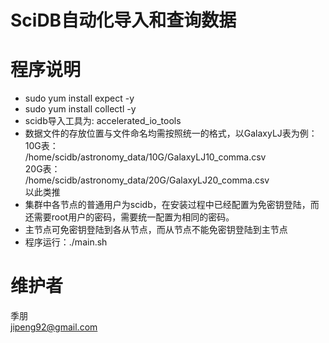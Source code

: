 # SciDB自动化导入和查询数据

# 程序说明
* sudo yum install expect -y
* sudo yum install collectl -y
* scidb导入工具为: accelerated_io_tools  
* 数据文件的存放位置与文件命名均需按照统一的格式，以GalaxyLJ表为例：  
10G表：  
/home/scidb/astronomy_data/10G/GalaxyLJ10_comma.csv  
20G表：  
/home/scidb/astronomy_data/20G/GalaxyLJ20_comma.csv  
以此类推
* 集群中各节点的普通用户为scidb，在安装过程中已经配置为免密钥登陆，而还需要root用户的密码，需要统一配置为相同的密码。
* 主节点可免密钥登陆到各从节点，而从节点不能免密钥登陆到主节点
* 程序运行：./main.sh

# 维护者
季朋  
jipeng92@gmail.com
